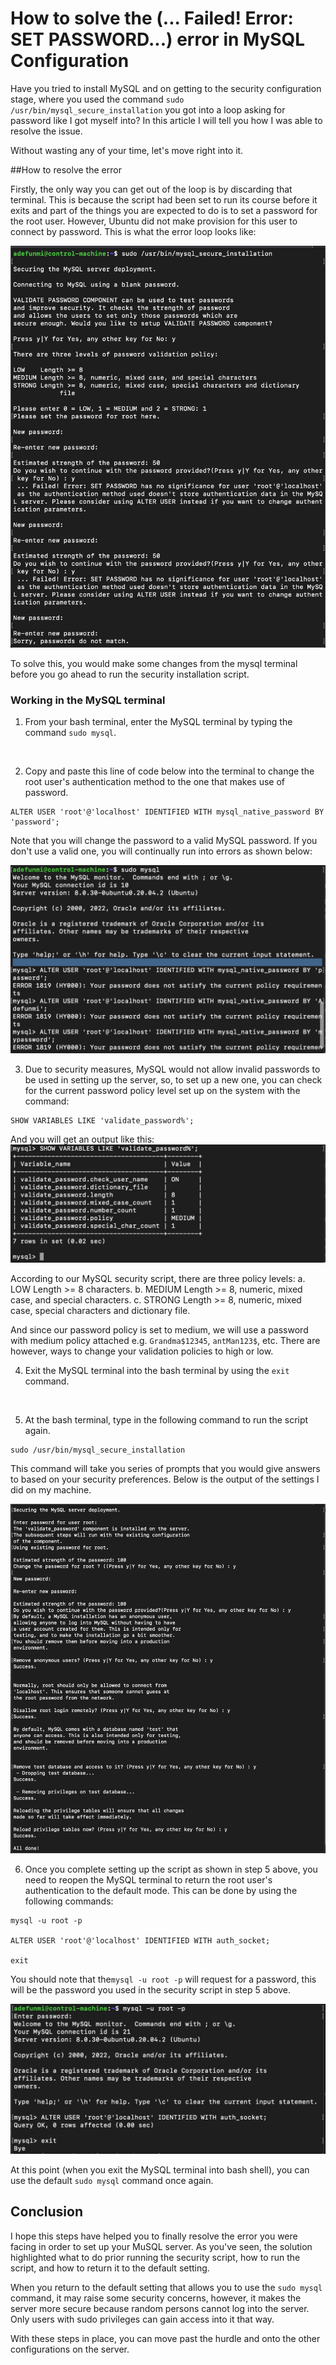 # How to solve the (... Failed! Error: SET PASSWORD...) error in MySQL Configuration

Have you tried to install MySQL and on getting to the security configuration stage, where you used the command `sudo /usr/bin/mysql_secure_installation` you got into a loop asking for password like I got myself into? In this article I will tell you how I was able to resolve the issue.

Without wasting any of your time, let's move right into it.

##How to resolve the error

Firstly, the only way you can get out of the loop is by discarding that terminal. This is because the script had been set to run its course before it exits and part of the things you are expected to do is to set a password for the root user. However, Ubuntu did not make provision for this user to connect by password. This is what the error loop looks like:

![mysql-error](images/mysql-error.png "mysql-error")

To solve this, you would make some changes from the mysql terminal before you go ahead to run the security installation script. 

### Working in the MySQL terminal
1. From your bash terminal, enter the MySQL terminal by typing the command `sudo mysql`.
<br>

2. Copy and paste this line of code below into the terminal to change the root user's authentication method to the one that makes use of password.

```
ALTER USER 'root'@'localhost' IDENTIFIED WITH mysql_native_password BY 'password';
```
Note that you will change the password to a valid MySQL password. If you don't use a valid one, you will continually run into errors as shown below:

![mysql-password](images/mysqlpasswd.png "mysql-passwd")
<br>

3. Due to security measures, MySQL would not allow invalid passwords to be used in setting up the server, so, to set up a new one, you can check for the current password policy level set up on the system with the command:

```
SHOW VARIABLES LIKE 'validate_password%';
```

And you will get an output like this:
![valid-mysql-password](images/mysqlpasswdvalidation.png "valid-mysql-password")

According to our MySQL security script, there are three policy levels:
a. LOW Length >= 8 characters.
b. MEDIUM Length >= 8, numeric, mixed case, and special characters.
c. STRONG Length >= 8, numeric, mixed case, special characters and dictionary file.

And since our password policy is set to medium, we will use a password with medium policy attached e.g. `Grandma$12345`, `antMan123$`, etc. There are however, ways to change your validation policies to high or low.
<br>

4. Exit the MySQL terminal into the bash terminal by using the `exit` command.
<br>

5. At the bash terminal, type in the following command to run the script again.
```
sudo /usr/bin/mysql_secure_installation
```
This command will take you series of prompts that you would give answers to based on your security preferences. Below is the output of the settings I did on my machine.

![mysql-security-config](images/mysql-security.png "mysql-security-config")
<br>

6. Once you complete setting up the script as shown in step 5 above, you need to reopen the MySQL terminal to return the root user's authentication to the default mode. This can be done by using the following commands:

```
mysql -u root -p

ALTER USER 'root'@'localhost' IDENTIFIED WITH auth_socket;

exit
```

You should note that the`mysql -u root -p` will request for a password, this will be the password you used in the security script in step 5 above.

![mysql-login](images/mysql-login.png "mysql-login")

At this point (when you exit the MySQL terminal into bash shell), you can use the default `sudo mysql` command once again.

## Conclusion

I hope this steps have helped you to finally resolve the error you were facing in order to set up your MuSQL server. As you've seen, the solution highlighted what to do prior running the security script, how to run the script, and how to return it to the default setting. 

When you return to the default setting that allows you to use the `sudo mysql` command, it may raise some security concerns, however, it makes the server more secure because random persons cannot log into the server. Only users with sudo privileges can gain access into it that way. 

With these steps in place, you can move past the hurdle and onto the other configurations on the server.








